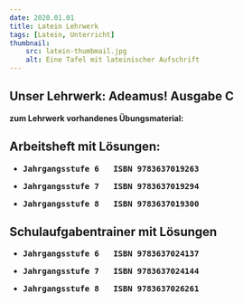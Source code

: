 ```yaml
---
date: 2020.01.01
title: Latein Lehrwerk
tags: [Latein, Unterricht]
thumbnail:
    src: latein-thumbmail.jpg
    alt: Eine Tafel mit lateinischer Aufschrift
---
```


<h2>Unser Lehrwerk: <strong>Adeamus! Ausgabe C<strong></h2>

<gallery title="Übungshefte">  <!-- ich hoffe auf eine Gallerie-->
<figure>
    <v-image name="latubh1"></v-image>
</figure>
<figure>
    <v-image name="latubh2"></v-image>
</figure>
<figure>
    <v-image name="latubh3"></v-image>
</figure>
    
</gallery>

<p>
zum Lehrwerk vorhandenes Übungsmaterial:
</p>
<p>
<h2>Arbeitsheft mit Lösungen:</h2>
</p>

<ul>
<li>
<pre>Jahrgangsstufe 6   ISBN 9783637019263</pre>
</li>
<li>
<pre>Jahrgangsstufe 7   ISBN 9783637019294</pre>
</li>
<li>
<pre>Jahrgangsstufe 8   ISBN 9783637019300 </pre>
</li>

</ul>

<h2>Schulaufgabentrainer mit Lösungen</h2>
</p>

<ul>
<li>
<pre>Jahrgangsstufe 6   ISBN 9783637024137</pre>
</li>
<li>
<pre>Jahrgangsstufe 7   ISBN 9783637024144</pre>
</li>
<li>
<pre>Jahrgangsstufe 8   ISBN 9783637026261 </pre>
</li>

</ul>
<!--Latein Lehrwerk Bilder-->
